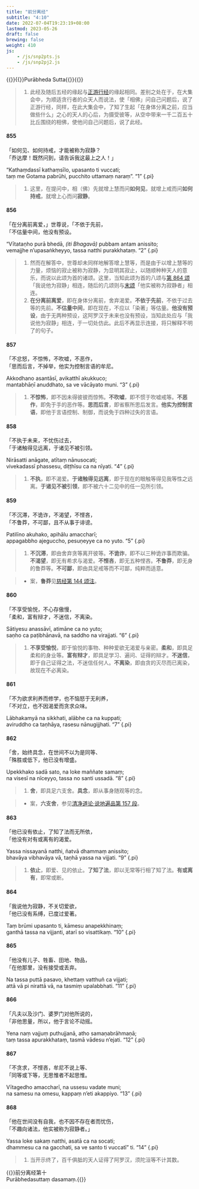 ```yaml
---
title: "前分离经"
subtitle: "4:10"
date: 2022-07-04T19:23:19+08:00
lastmod: 2023-05-26
draft: false
brewing: false
weight: 410
js:
    - /js/snp2pts.js
    - /js/snp2pj2.js
---
```



{{<subtitle>}}{{<suttalink src="snp4.10">}}Purābheda Sutta{{</suttalink>}}{{</subtitle>}}

> 1. 此经及随后五经的缘起与[正游行经](../213/)的缘起相同。差别之处在于，在大集会中，为顺适贪行者的众天人而说法，使「相佛」问自己问题后，说了正游行经，同样，在此大集会中，了知了生起「在身体分离之前，应当做些什么」之心的天人的心后，为摄受彼等，从空中带来一千二百五十比丘围绕的相佛，使他问自己问题后，说了此经。

#### 855

「如何见、如何持戒，才能被称为寂静？  
「乔达摩！既然问到，请告诉我这最上之人！」

“Kathaṃdassī kathaṃsīlo, upasanto ti vuccati;  
taṃ me Gotama pabrūhi, pucchito uttamaṃ naraṃ”. <q>1</q>
{.pi}

> 1. 这里，在提问中，相（佛）先就增上慧而问**如何见**，就增上戒而问**如何持戒**，就增上心而问**寂静**。

#### 856

「在分离前离爱，」世尊说，「不依于先前，  
「不估量中间，他没有预设。

“Vītataṇho purā bhedā, <i>(iti Bhagavā)</i> pubbam antam anissito;  
vemajjhe n’upasaṅkheyyo, tassa natthi purakkhataṃ. <q>2</q>
{.pi}

> 1. 然而在解答中，世尊却未同样地解答增上慧等，而是由于以增上慧等的力量，烦恼的寂止被称为寂静，为显明其寂止，以随顺种种天人的意乐，而说以此颂为首的诸颂。这里，当知此颂为首的八颂与[第 864 颂](#864)「我说他为寂静」相连，随后的几颂则与[末颂](#868)「他实被称为寂静者」相连。
> 1. **在分离前离爱**，即在身体分离前，舍弃渴爱。**不依于先前**，不依于过去等的先前。**不估量中间**，即在现在，不应以「染著」等估量。**他没有预设**，由于无两种预设，这阿罗汉于未来也没有预设，当知此处应与「我说他为寂静」相连，于一切处仿此。此后不再显示连接，将只解释不明了的句子。

#### 857

「不忿怒，不惊怖，不吹嘘，不恶作，  
「思而后言，不掉举，他实为控制言语的牟尼。

Akkodhano asantāsī, avikatthī akukkuco;  
mantabhāṇī anuddhato, sa ve vācāyato muni. <q>3</q>
{.pi}

> 1. **不惊怖**，即不因未得彼彼而惊怖。**不吹嘘**，即不惯于吹嘘戒等。**不恶作**，即免于手的恶作等。**思而后言**，即省察所思后发言。**他实为控制言语**，即他于言语控制、制御，而说免于四种过失的言语。

#### 858

「不执于未来，不忧伤过去，  
「于诸触得见远离，于诸见不被引领。

Nirāsatti anāgate, atītaṃ nānusocati;  
vivekadassī phassesu, diṭṭhīsu ca na nīyati. <q>4</q>
{.pi}

> 1. **不执**，即不渴爱。**于诸触得见远离**，即于现在的眼触等得见我等性之远离。**于诸见不被引领**，即不被六十二见中的任一见所引领。

#### 859

「不沉滞，不诡诈，不渴望，不悭吝，  
「不鲁莽，不可鄙，且不从事于诽谤。

Patilīno akuhako, apihālu amaccharī;  
appagabbho ajeguccho, pesuṇeyye ca no yuto. <q>5</q>
{.pi}

> 1. **不沉滞**，即由舍弃贪等离开彼等。**不诡诈**，即不以三种诡诈事而欺骗。**不渴望**，即无有希求与渴爱。**不悭吝**，即无五种悭吝。**不鲁莽**，即无身的鲁莽等。**不可鄙**，即由具足戒等而不可鄙，纯粹而适意。

> - 案，**鲁莽**见[慈经第 144 颂注](../108/#144)。

#### 860

「不享受愉悦，不心存傲慢，  
「柔和，富有辩才，不迷信，不离染。

Sātiyesu anassāvī, atimāne ca no yuto;  
saṇho ca paṭibhānavā, na saddho na virajjati. <q>6</q>
{.pi}

> 1. **不享受愉悦**，即于愉悦的事物、种种爱欲无渴爱与亲密。**柔和**，即具足柔和的身业等。**富有辩才**，即具足学习、遍问、证得的辩才。**不迷信**，即于自己证得之法，不迷信任何人。**不离染**，即由贪的灭尽而已离染，故现在不必离染。

#### 861

「不为欲求利养而修学，也不恼怒于无利养，  
「不对立，也不因渴爱而贪求众味。

Lābhakamyā na sikkhati, alābhe ca na kuppati;  
aviruddho ca taṇhāya, rasesu nānugijjhati. <q>7</q>
{.pi}

#### 862

「舍，始终具念，在世间不以为是同等、  
「殊胜或低下，他已没有增盛。

Upekkhako sadā sato, na loke maññate samaṃ;  
na visesī na nīceyyo, tassa no santi ussadā. <q>8</q>
{.pi}

> 1. **舍**，即具足六支舍。**具念**，即从事身随观等的念。

> - 案，**六支舍**，参见[清净道论·说地遍品第 157 段](/visuddhimagga/04/#157)。

#### 863

「他已没有依止，了知了法而无所依，  
「他没有对有或离有的渴爱。

Yassa nissayanā natthi, ñatvā dhammaṃ anissito;  
bhavāya vibhavāya vā, taṇhā yassa na vijjati. <q>9</q>
{.pi}

> 1. **依止**，即爱、见的依止。**了知了法**，即以无常等行相了知了法。**有或离有**，即常或断。

#### 864

「我说他为寂静，不关切爱欲，  
「他已没有系缚，已度过爱著。

Taṃ brūmi upasanto ti, kāmesu anapekkhinaṃ;  
ganthā tassa na vijjanti, atarī so visattikaṃ. <q>10</q>
{.pi}

#### 865

「他没有儿子、牲畜、田地、物品，  
「在他那里，没有接受或丢弃。

Na tassa puttā pasavo, khettaṃ vatthuñ ca vijjati;  
attā vā pi nirattā vā, na tasmiṃ upalabbhati. <q>11</q>
{.pi}

#### 866

「凡夫以及沙门、婆罗门对他所说的，  
「非他思量，所以，他于言论不动摇。

Yena naṃ vajjuṃ puthujjanā, atho samaṇabrāhmaṇā;  
taṃ tassa apurakkhataṃ, tasmā vādesu n’ejati. <q>12</q>
{.pi}

#### 867

「不贪求，不悭吝，牟尼不说上等、  
「同等或下等，无思惟者不起思惟。

Vītagedho amaccharī, na ussesu vadate muni;  
na samesu na omesu, kappaṃ n’eti akappiyo. <q>13</q>
{.pi}

#### 868

「他在世间没有自我，也不因不存在者而忧伤，  
「不趣向诸法，他实被称为寂静者。」

Yassa loke sakaṃ natthi, asatā ca na socati;  
dhammesu ca na gacchati, sa ve santo ti vuccatī” ti. <q>14</q>
{.pi}

> 1. 当开示终了，百千俱胝的天人证得了阿罗汉，须陀洹等不计其数。


{{<eof>}}前分离经第十<br>Purābhedasuttaṃ dasamaṃ.{{</eof>}}